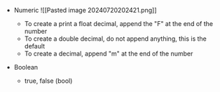 - Numeric 
	 ![[Pasted image 20240720202421.png]] 
	- To create a print a float decimal, append the "F" at the end of the number
	- To create a double decimal, do not append anything, this is the default
	- To create a decimal, append "m" at the end of the number

-  Boolean
	- true, false (bool)
	